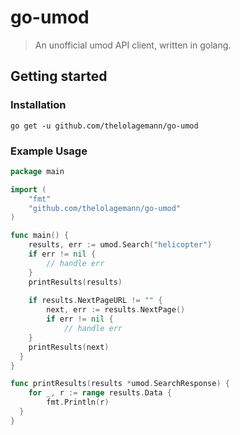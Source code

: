# go-umod

> An unofficial umod API client, written in golang. 

## Getting started

### Installation
```shell
go get -u github.com/thelolagemann/go-umod
```

### Example Usage
```go
package main

import (
	"fmt"
	"github.com/thelolagemann/go-umod"
)

func main() {
	results, err := umod.Search("helicopter")
	if err != nil {
		// handle err
	}
	printResults(results)
	
	if results.NextPageURL != "" {
		next, err := results.NextPage()
		if err != nil {
			// handle err
    }
  	printResults(next)
  }
}

func printResults(results *umod.SearchResponse) {
	for _, r := range results.Data {
		fmt.Println(r)
  }
}
```